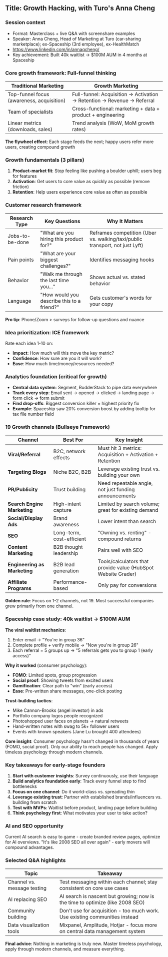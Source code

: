 ## Title: Growth Hacking, with Turo's Anna Cheng 

### Session context
- Format: Masterclass + live Q&A with screenshare examples
- Speaker: Anna Cheng, Head of Marketing at Turo (car-sharing marketplace); ex-Spaceship (3rd employee), ex-HealthMatch
- https://www.linkedin.com/in/annaqcheng/
- Key achievement: Built 40k waitlist → \$100M AUM in 4 months at Spaceship

### Core growth framework: Full-funnel thinking

| Traditional Marketing | Growth Marketing |
|----------------------|------------------|
| Top-funnel focus (awareness, acquisition) | Full-funnel: Acquisition → Activation → Retention → Revenue → Referral |
| Team of specialists | Cross-functional: marketing + data + product + engineering |
| Linear metrics (downloads, sales) | Trend analysis (WoW, MoM growth rates) |

**The flywheel effect**: Each stage feeds the next; happy users refer more users, creating compound growth

### Growth fundamentals (3 pillars)
1. **Product-market fit**: Stop feeling like pushing a boulder uphill; users beg for features
2. **Activation**: Get users to core value as quickly as possible (remove friction)
3. **Retention**: Help users experience core value as often as possible

### Customer research framework

| Research Type | Key Questions | Why It Matters |
|---------------|---------------|----------------|
| Jobs-to-be-done | "What are you hiring this product for?" | Reframes competition (Uber vs. walking/taxi/public transport, not just Lyft) |
| Pain points | "What are your biggest challenges?" | Identifies messaging hooks |
| Behavior | "Walk me through the last time you..." | Shows actual vs. stated behavior |
| Language | "How would you describe this to a friend?" | Gets customer's words for your copy |

**Pro tip**: Phone/Zoom > surveys for follow-up questions and nuance

### Idea prioritization: ICE framework
Rate each idea 1-10 on:
- **Impact**: How much will this move the key metric?
- **Confidence**: How sure are you it will work?
- **Ease**: How much time/money/resources needed?

### Analytics foundation (critical for growth)
- **Central data system**: Segment, RudderStack to pipe data everywhere
- **Track every step**: Email sent → opened → clicked → landing page → form click → form submit
- **Find drop-offs**: Biggest conversion killer = highest priority fix
- **Example**: Spaceship saw 20% conversion boost by adding tooltip for tax file number field

### 19 Growth channels (Bullseye Framework)

| Channel | Best For | Key Insight |
|---------|----------|-------------|
| **Viral/Referral** | B2C, network effects | Must hit 3 metrics: Acquisition + Activation + Retention |
| **Targeting Blogs** | Niche B2C, B2B | Leverage existing trust vs. building your own |
| **PR/Publicity** | Trust building | Need repeatable angle, not just funding announcements |
| **Search Engine Marketing** | High-intent capture | Limited by search volume; great for existing demand |
| **Social/Display Ads** | Brand awareness | Lower intent than search |
| **SEO** | Long-term, cost-efficient | "Owning vs. renting" - compound returns |
| **Content Marketing** | B2B thought leadership | Pairs well with SEO |
| **Engineering as Marketing** | B2B lead generation | Tools/calculators that provide value (HubSpot Website Grader) |
| **Affiliate Programs** | Performance-based | Only pay for conversions |

**Golden rule**: Focus on 1-2 channels, not 19. Most successful companies grew primarily from one channel.

### Spaceship case study: 40k waitlist → \$100M AUM

**The viral waitlist mechanics**:
1. Enter email → "You're in group 36"
2. Complete profile + verify mobile → "Now you're in group 26"
3. Each referral = 5 groups up → "5 referrals gets you to group 1 (early access)"

**Why it worked** (consumer psychology):
- **FOMO**: Limited spots, group progression
- **Social proof**: Showing tweets from excited users
- **Gamification**: Clear path to "win" (early access)
- **Ease**: Pre-written share messages, one-click posting

**Trust-building tactics**:
- Mike Cannon-Brooks (angel investor) in ads
- Portfolio company logos people recognized
- Photoshopped user faces on planets → natural retweets
- Hand-written notes with swag to 5k+ follower users
- Events with known speakers (Jane Lu brought 400 attendees)

**Core insight**: Consumer psychology hasn't changed in thousands of years (FOMO, social proof). Only our ability to reach people has changed. Apply timeless psychology through modern channels.

### Key takeaways for early-stage founders

1. **Start with customer insights**: Survey continuously, use their language
2. **Build analytics foundation early**: Track every funnel step to find bottlenecks
3. **Focus on one channel**: Do it world-class vs. spreading thin
4. **Leverage existing trust**: Partner with established brands/influencers vs. building from scratch
5. **Test with MVPs**: Waitlist before product, landing page before building
6. **Think psychology first**: What motivates your user to take action?

### AI and SEO opportunity
Current AI search is easy to game - create branded review pages, optimize for AI overviews. "It's like 2008 SEO all over again" - early movers will compound advantages.

### Selected Q&A highlights

| Topic | Takeaway |
|-------|----------|
| Channel vs. message testing | Test messaging within each channel; stay consistent on core use cases |
| AI replacing SEO | AI search is nascent but growing; now is the time to optimize (like 2008 SEO) |
| Community building | Don't use for acquisition - too much work. Use existing communities instead |
| Data visualization tools | Mixpanel, Amplitude, Hotjar - focus more on central data management system |

**Final advice**: Nothing in marketing is truly new. Master timeless psychology, apply through modern channels, and measure everything.